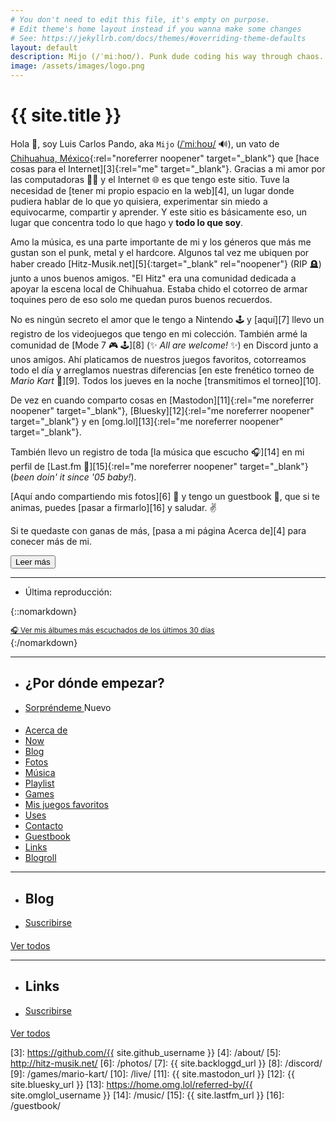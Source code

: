 ```yaml
---
# You don't need to edit this file, it's empty on purpose.
# Edit theme's home layout instead if you wanna make some changes
# See: https://jekyllrb.com/docs/themes/#overriding-theme-defaults
layout: default
description: Mijo (/ˈmiːhoʊ/). Punk dude coding his way through chaos. Still losing followers since 2007.
image: /assets/images/logo.png
---
```


<h1 class="text-center">{{ site.title }}</h1>

<span class="first-letter">H</span>ola 👋, soy Luis Carlos Pando, aka `Mijo` (<a href="#" data-pronunciation data-toggle="tooltip" data-placement="top" data-html="true" title="Pronounced as /ˈmiːhoʊ/">/ˈmiːhoʊ/</a> 🔊), un vato de [Chihuahua, México][1]{:rel="noreferrer noopener" target="_blank"} que [hace cosas para el Internet][3]{:rel="me" target="_blank"}. Gracias a mi amor por las computadoras 👨‍💻 y el Internet 🌐 es que tengo este sitio. Tuve la necesidad de [tener mi propio espacio en la web][4], un lugar donde pudiera hablar de lo que yo quisiera, experimentar sin miedo a equivocarme, compartir y aprender. Y este sitio es básicamente eso, un lugar que concentra todo lo que hago y <strong>todo lo que soy</strong>.

<div class="collapse" id="collapseIntro">
Amo la música, es una parte importante de mi y los géneros que más me gustan son el punk, metal y el hardcore. Algunos tal vez me ubiquen por haber creado [Hitz-Musik.net][5]{:target="_blank" rel="noopener"} (RIP 🪦) junto a unos buenos amigos. "El Hitz" era una comunidad dedicada a apoyar la escena local de Chihuahua. Estaba chido el cotorreo de armar toquines pero de eso solo me quedan puros buenos recuerdos.

No es ningún secreto el amor que le tengo a Nintendo 🕹️ y [aquí][7] llevo un registro de los videojuegos que tengo en mi colección. También armé la comunidad de [Mode 7 🎮 🕹️][8] (✨ *All are welcome!* ✨) en Discord junto a unos amigos. Ahí platicamos de nuestros juegos favoritos, cotorreamos todo el día y arreglamos nuestras diferencias [en este frenético torneo de *Mario Kart* 🏁][9]. Todos los jueves en la noche [transmitimos el torneo][10].

De vez en cuando comparto cosas en [Mastodon][11]{:rel="me noreferrer noopener" target="_blank"}, [Bluesky][12]{:rel="me noreferrer noopener" target="_blank"}  y en [omg.lol][13]{:rel="me noreferrer noopener" target="_blank"}.

También llevo un registro de toda [la música que escucho 🎧][14] en mi perfil de [Last.fm 🎵][15]{:rel="me noreferrer noopener" target="_blank"} (*been doin' it since '05 baby!*).

[Aquí ando compartiendo mis fotos][6] 📸 y tengo un guestbook 📖, que si te animas, puedes [pasar a firmarlo][16] y saludar. ✌️

Si te quedaste con ganas de más, [pasa a mi página Acerca de][4] para conecer más de mi.
</div>

<button id="btn-read-more" class="btn btn-primary collapsed" data-toggle="collapse" data-target="#collapseIntro" role="button" aria-expanded="false" aria-controls="collapseIntro">
    <i class="fa-solid fa-caret-right"></i> Leer más
</button>

---

<ul id="last-played" class="list-unstyled mb-0">
    <li>
        <i class="fa-solid fa-music"></i> Última reproducción: <span id="last-played-song"></span> <span id="last-played-ago"></span>
    </li>
</ul>

{::nomarkdown}
<div class="w-100 d-inline-block text-center z-2">
<a href="/music/">
<small>
🎧 Ver mis álbumes más escuchados de los últimos 30 días
</small>
</a>
</div>
{:/nomarkdown}

---

<ul class="list-inline">
    <li class="list-inline-item">
        <h2><i class="fa-solid fa-signs-post"></i> ¿Por dónde empezar?</h2>
    </li>
    <li class="list-inline-item">
        <a id="btn-surprise-me" class="btn btn-primary btn-sm" href="#" style="vertical-align: super;" data-toggle="tooltip" data-placement="top" data-html="true" title="Este botón te lleva a una página al azar o a algún post de mi blog.">
            <i class="fa-solid fa-wand-magic-sparkles"></i> Sorpréndeme
        </a>
        <span class="badge badge-success pulse-subtle pulse-fast" style="vertical-align: super;">Nuevo</span>
    </li>
</ul>

<ul class="list-inline">
    <li class="list-inline-item">
        <a href="/about/" class="btn btn-primary mb-3" data-toggle="tooltip" data-placement="top" aria-label="Conoce más sobre mi" title="Conoce más sobre mi">
            <i class="fa-solid fa-circle-info"></i> Acerca de
        </a>
    </li>
    <li class="list-inline-item">
        <a href="/now/" class="btn btn-primary mb-3" data-toggle="tooltip" data-placement="top" aria-label="Ve en qué ando actualmente" title="Ve en qué ando actualmente">
            <i class="fa-solid fa-clock"></i> Now
        </a>
    </li>
    <li class="list-inline-item">
        <a href="{{ site.blog_url }}" class="btn btn-primary mb-3" data-toggle="tooltip" data-placement="top" aria-label="Explora mi blog" title="Explora mi blog">
            <i class="fa-solid fa-message"></i> Blog
        </a>
    </li>
    <li class="list-inline-item">
        <a href="/photos/" class="btn btn-primary mb-3" data-toggle="tooltip" data-placement="top" aria-label="Ve las fotos que he tomado con mi iPhone" title="Ve las fotos que he tomado con mi iPhone">
            <i class="fa-solid fa-camera"></i> Fotos
        </a>
    </li>
    <li class="list-inline-item">
        <a href="/music/" class="btn btn-primary mb-3" data-toggle="tooltip" data-placement="top" aria-label="Checa los álbumes que he escuchado en los últimos 30 días" title="Checa los álbumes que he escuchado en los últimos 30 días">
            <i class="fa-solid fa-headphones"></i> Música
        </a>
    </li>
    <li class="list-inline-item">
        <a href="/music/playlist/" class="btn btn-primary mb-3" data-toggle="tooltip" data-placement="top" aria-label="Un playlist que actualizo diariamente con música que voy agregando a mi perfil de Crucial Tracks desde septiembre de 2025" title="Un playlist que actualizo diariamente con música que voy agregando a mi perfil de Crucial Tracks desde septiembre de 2025">
            <i class="fa-solid fa-record-vinyl"></i> Playlist
        </a>
    </li>
    <li class="list-inline-item">
        <a href="/games/" class="btn btn-primary mb-3" data-toggle="tooltip" data-placement="top" aria-label="Revisa lo que estoy jugando actualmente" title="Revisa lo que estoy jugando actualmente">
            <i class="fa-solid fa-gamepad"></i> Games
        </a>
    </li>
    <li class="list-inline-item">
        <a href="/games/favorites/" class="btn btn-primary mb-3" data-toggle="tooltip" data-placement="top" aria-label="Esta es una lista de mis juegos favoritos" title="Esta es una lista de mis juegos favoritos">
            <i class="fa-solid fa-star"></i> Mis juegos favoritos
        </a>
    </li>
    <li class="list-inline-item">
        <a href="/uses/" class="btn btn-primary mb-3" data-toggle="tooltip" data-placement="top" aria-label="El stack de apps que uso a diario" title="El stack de apps que uso a diario">
            <i class="fa-solid fa-wrench"></i> Uses
        </a>
    </li>
    <li class="list-inline-item">
        <a href="/contact/" class="btn btn-primary mb-3" data-toggle="tooltip" data-placement="top" aria-label="Revisa las maneras de ponerte en contacto conmigo" title="Revisa las maneras de ponerte en contacto conmigo">
            <i class="fa-solid fa-address-card"></i> Contacto
        </a>
    </li>
    <li class="list-inline-item">
        <a href="/guestbook/" class="btn btn-primary mb-3" data-toggle="tooltip" data-placement="top" aria-label="Deja un mensaje en mi guestbook" title="Deja un mensaje en mi guestbook">
            <i class="fa-solid fa-pen-nib"></i> Guestbook
        </a>
    </li>
    <li class="list-inline-item">
        <a href="/links/" class="btn btn-primary mb-3" data-toggle="tooltip" data-placement="top" aria-label="Colección de links que me encuentro navegando en Internet" title="Colección de links que me encuentro navegando en Internet">
            <i class="fa-solid fa-link"></i> Links
        </a>
    </li>
    <li class="list-inline-item">
        <a href="/blogroll/" class="btn btn-primary mb-3" data-toggle="tooltip" data-placement="top" aria-label="Revisa mis blogs y websites favoritos" title="Revisa mis blogs y websites favoritos">
            <i class="fa-solid fa-bookmark"></i> Blogroll
        </a>
    </li>
</ul>

---

<ul class="list-inline">
    <li class="list-inline-item">
        <h2><i class="fa-solid fa-file-pen"></i> Blog</h2>
    </li>
    <li class="list-inline-item">
        <a class="btn btn-primary btn-sm" href="{{ site.blog_url }}/rss/" rel="me" style="vertical-align: super;">
            <i class="fa-solid fa-rss"></i> Suscribirse
        </a>
    </li>
</ul>

<ul id="latest-posts"></ul>

<a class="btn btn-primary" href="{{ site.blog_url }}">
    <i class="fa-solid fa-list-ul"></i> Ver todos
</a>

---

<ul class="list-inline">
    <li class="list-inline-item">
        <h2><i class="fa-solid fa-link"></i> Links <i class="ico-links-info fa-solid fa-circle-info" data-toggle="tooltip" data-placement="top" data-html="true" title="Esta es mi colección de links interesantes que me voy encontrando navegando en Internet. Piensa en ellos como si fueran 'retweets'. La mayoría de los links son en inglés."></i></h2>
    </li>
    <li class="list-inline-item">
        <a class="btn btn-primary btn-sm" href="https://bg.raindrop.io/rss/public/50598757" rel="me noopener" style="vertical-align: super;">
            <i class="fa-solid fa-rss"></i> Suscribirse
        </a>
    </li>
</ul>

<ul id="bookmarks"></ul>

<a class="btn btn-primary" href="https://{{ site.domain }}/links/">
    <i class="fa-solid fa-list-ul"></i> Ver todos
</a>

[1]: https://es.wikipedia.org/wiki/Chihuahua_(Chihuahua)
[2]: https://www.instagram.com/primitivegirl
[3]: https://github.com/{{ site.github_username }}
[4]: /about/
[5]: http://hitz-musik.net/
[6]: /photos/
[7]: {{ site.backloggd_url }}
[8]: /discord/
[9]: /games/mario-kart/
[10]: /live/
[11]: {{ site.mastodon_url }}
[12]: {{ site.bluesky_url }}
[13]: https://home.omg.lol/referred-by/{{ site.omglol_username }}
[14]: /music/
[15]: {{ site.lastfm_url }}
[16]: /guestbook/
